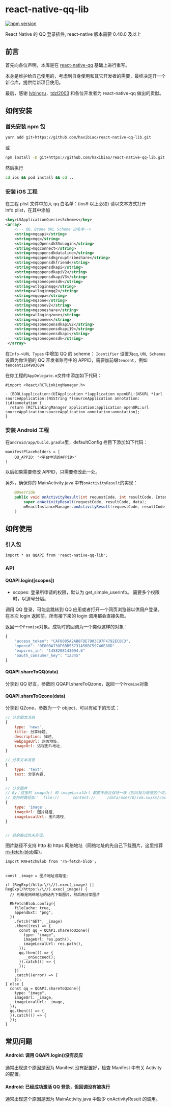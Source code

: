# react-native-qq-lib

[![npm version](https://badge.fury.io/js/react-native-qq-lib.svg)](http://badge.fury.io/js/react-native-qq-lib)

React Native 的 QQ 登录插件, react-native 版本需要 0.40.0 及以上

## 前言

首先向各位声明，本库是在 [react-native-qq](https://github.com/reactnativecn/react-native-qq) 基础上进行重写。  

本身是维护给自己使用的，考虑到自身使用和其它开发者的需要，最终决定开一个新仓库，提供给新项目使用。  

最后，感谢 [lvbingru](https://github.com/lvbingru)，[tdzl2003](https://github.com/tdzl2003) 和各位开发者为 react-native-qq 做出的贡献。


## 如何安装

### 首先安装 npm 包

```bash
yarn add git+https://github.com/haxibiao/react-native-qq-lib.git
```

或

```bash
npm install -D git+https://github.com/haxibiao/react-native-qq-lib.git
```

然后执行

```bash
cd ios && pod install && cd ..
```

### 安装 iOS 工程

在工程 plist 文件中加入 qq 白名单：(ios9 以上必须)
请以文本方式打开 Info.plist，在其中添加

```xml
<key>LSApplicationQueriesSchemes</key>
<array>
    <!-- QQ、Qzone URL Scheme 白名单-->
    <string>mqqapi</string>
    <string>mqq</string>
    <string>mqqOpensdkSSoLogin</string>
    <string>mqqconnect</string>
    <string>mqqopensdkdataline</string>
    <string>mqqopensdkgrouptribeshare</string>
    <string>mqqopensdkfriend</string>
    <string>mqqopensdkapi</string>
    <string>mqqopensdkapiV2</string>
    <string>mqqopensdkapiV3</string>
    <string>mqzoneopensdk</string>
    <string>wtloginmqq</string>
    <string>wtloginmqq2</string>
    <string>mqqwpa</string>
    <string>mqzone</string>
    <string>mqzonev2</string>
    <string>mqzoneshare</string>
    <string>wtloginqzone</string>
    <string>mqzonewx</string>
    <string>mqzoneopensdkapiV2</string>
    <string>mqzoneopensdkapi19</string>
    <string>mqzoneopensdkapi</string>
    <string>mqzoneopensdk</string>
 </array>
```

在`Info->URL Types` 中增加 QQ 的 scheme： `Identifier` 设置为`qq`, `URL Schemes` 设置为你注册的 QQ 开发者账号中的 APPID，需要加前缀`tencent`，例如`tencent1104903684`

在你工程的`AppDelegate.m`文件中添加如下代码：

```
#import <React/RCTLinkingManager.h>

- (BOOL)application:(UIApplication *)application openURL:(NSURL *)url sourceApplication:(NSString *)sourceApplication annotation:(id)annotation {
  return [RCTLinkingManager application:application openURL:url sourceApplication:sourceApplication annotation:annotation];
}

```

### 安装 Android 工程

在`android/app/build.gradle`里，defaultConfig 栏目下添加如下代码：

```
manifestPlaceholders = [
    QQ_APPID: "<平台申请的APPID>"
]
```

以后如果需要修改 APPID，只需要修改此一处。

另外，确保你的 MainActivity.java 中有`onActivityResult`的实现：

```java
    @Override
    public void onActivityResult(int requestCode, int resultCode, Intent data){
        super.onActivityResult(requestCode, resultCode, data);
        mReactInstanceManager.onActivityResult(requestCode, resultCode, data);
    }
```

## 如何使用

### 引入包

```
import * as QQAPI from 'react-native-qq-lib';
```

### API

#### QQAPI.login([scopes])

- scopes: 登录所申请的权限，默认为 get_simple_userinfo。 需要多个权限时，以逗号分隔。

调用 QQ 登录，可能会跳转到 QQ 应用或者打开一个网页浏览器以供用户登录。在本次 login 返回前，所有接下来的 login 调用都会直接失败。

返回一个`Promise`对象。成功时的回调为一个类似这样的对象：

```javascript
{
	"access_token": "CAF0085A2AB8FDE7903C97F4792ECBC3",
	"openid": "0E00BA738F6BB55731A5BBC59746E88D"
	"expires_in": "1458208143094.6"
	"oauth_consumer_key": "12345"
}
```

#### QQAPI.shareToQQ(data)

分享到 QQ 好友，参数同 QQAPI.shareToQzone，返回一个`Promise`对象

#### QQAPI.shareToQzone(data)

分享到 QZone，参数为一个 object，可以有如下的形式：

```javascript
// 分享图文消息
{
	type: 'news',
	title: 分享标题,
	description: 描述,
	webpageUrl: 网页地址,
	imageUrl: 远程图片地址,
}

// 分享文本消息
{
	type: 'text',
	text: 分享内容,
}

// 分享图片
// By：这里的 imageUrl 和 imageLocalUrl 都要传而且保持一致（别问我为啥埋这个坑，问就是腾讯的 SDK 这样搞的）
// 支持的路径如：  file://      content://     /data/user/0/com.xxxxx/cache/
{
    type: 'image',
    imageUrl: 图片路径,
    imageLocalUrl: 图片路径,
}


// 其余格式尚未实现。
```

图片路径不支持 http 和 https 网络地址（网络地址的先自己下载图片，这里推荐[rn-fetch-blob](https://github.com/joltup/rn-fetch-blob#readme)库）。

```
import RNFetchBlob from 'rn-fetch-blob';


const _image = 图片地址或路径;

if (RegExp(/http:\/\//).exec(_image) || RegExp(/https:\/\//).exec(_image)) {
  // 判断是网络地址的话先下载图片，然后再分享图片

  RNFetchBlob.config({
    fileCache: true,
    appendExt: "png",
  })
    .fetch("GET", _image)
    .then((res) => {
      const qq = QQAPI.shareToQzone({
        type: "image",
        imageUrl: res.path(),
        imageLocalUrl: res.path(),
      });
      qq.then(() => {
        __onSucceed();
      }).catch(() => {
      });
    })
    .catch((error) => {
    });
} else {
  const qq = QQAPI.shareToQzone({
    type: "image",
    imageUrl: _image,
    imageLocalUrl: _image,
  });
  qq.then(() => {
  }).catch(() => {
  });
}

```


## 常见问题

#### Android: 调用 QQAPI.login()没有反应

通常出现这个原因是因为 Manifest 没有配置好，检查 Manifest 中有关 Activity 的配置。

#### Android: 已经成功激活 QQ 登录，但回调没有被执行

通常出现这个原因是因为 MainActivity.java 中缺少 onActivityResult 的调用。
